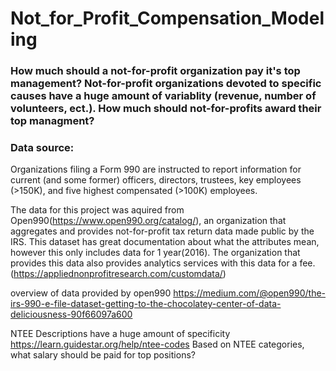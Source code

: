 # Not_for_Profit_Compensation_Modeling

### How much should a not-for-profit organization pay it's top management?  Not-for-profit organizations devoted to specific causes have a huge amount of variablity (revenue, number of volunteers, ect.).  How much should not-for-profits award their top managment?
### Data source:

Organizations filing a Form 990 are instructed to report information for current (and some former) officers, directors, trustees, key employees (>150K), and five highest compensated (>100K) employees.

The data for this project was aquired from Open990(https://www.open990.org/catalog/), an organization that aggregates and provides not-for-profit tax return data made public by the IRS.  This dataset has great documentation about what the attributes mean, however this only includes data for 1 year(2016).  The organization that provides this data also provides analytics services with this data for a fee. (https://appliednonprofitresearch.com/customdata/)

overview of data provided by open990
https://medium.com/@open990/the-irs-990-e-file-dataset-getting-to-the-chocolatey-center-of-data-deliciousness-90f66097a600

NTEE Descriptions have a huge amount of specificity https://learn.guidestar.org/help/ntee-codes
Based on NTEE categories, what salary should be paid for top positions?

